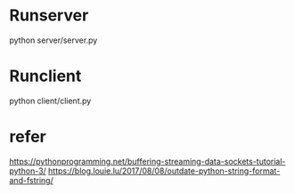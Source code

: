 # Runserver
python server/server.py

# Runclient
python client/client.py

# refer
https://pythonprogramming.net/buffering-streaming-data-sockets-tutorial-python-3/
https://blog.louie.lu/2017/08/08/outdate-python-string-format-and-fstring/